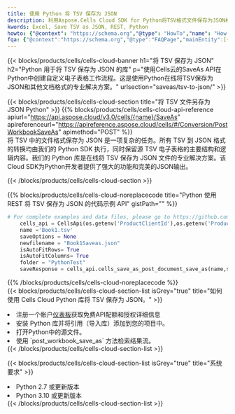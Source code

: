 ```yaml
---
title: 使用 Python 将 TSV 保存为 JSON
description: 利用Aspose.Cells Cloud SDK for Python将TSV格式文件保存为JSON格式文件。
kwords: Excel, Save TSV as JSON, REST, Python
howto: {"@context": "https://schema.org","@type": "HowTo","name": "How to save TSV as JSON using the Cells Cloud Python library.","description": "How to save TSV as JSON using the Cells Cloud Python library.","image": {"@type": "ImageObject"},"url": "/python/saveas/tsv-to-json/","step": [{ "@type": "HowToStep","name": "How to save TSV as JSON using the Cells Cloud Python library. step 1", "image": {"@type": "ImageObject",},"url": "/python/saveas/tsv-to-json/","text": "Register an account at <a href='https://dashboard.aspose.cloud/'>Dashboard</a> to get free API quota & authorization details",},{ "@type": "HowToStep","name": "How to save TSV as JSON using the Cells Cloud Python library. step 1", "image": {"@type": "ImageObject",},"url": "/python/saveas/tsv-to-json/","text": "Install Python library and add the reference (import the library) to your project.",},{ "@type": "HowToStep","name": "How to save TSV as JSON using the Cells Cloud Python library. step 1", "image": {"@type": "ImageObject",},"url": "/python/saveas/tsv-to-json/","text": "Open the source file in Python.",},{ "@type": "HowToStep","name": "How to save TSV as JSON using the Cells Cloud Python library. step 1", "image": {"@type": "ImageObject",},"url": "/python/saveas/tsv-to-json/","text": "Use the `post_workbook_save_as` method to retrieve the resulting stream.",}, ],"supply": {"@type": "HowToSupply","name": "document"},"tool": [{"@type": "HowToTool","name": "PyCharm, Visual Studio Code, Sublime, Eclipse"},{"@type": "HowToTool","name": "Aspose Cells"}],"totalTime": "PT6M"}
fqa: {"@context":"https://schema.org","@type":"FAQPage","mainEntity":[{"@type":"Question","name":"Why save file as other formats file in C# using REST API?","acceptedAnswer":{"@type":"Answer","text":"Documents are encoded in many ways, and some files may be incompatible with the software you use. To open and read such files, just save them as appropriate file formats.<br/><ol><li>Install .NET SDK and add the reference (import the library) to your project.</li><li>Open the source file in C# using REST API.</li><li>Call the PostWorkbookSaveAsRequest() method, passing an output filename with required extension.</li><li>Get the result of save as a separate file.</li></ol>"}},{"@type":"Question","name":"What file formats can I save as with your C# library?","acceptedAnswer":{"@type":"Answer","text":"We support a variety of file formats for conversion using .NET library, including XLSX, Excel, xls , PDF, CSV, HTML, Markdown, XML, PNG, JPG, TIFF, Json, TXT and many more."}},{"@type":"Question","name":"What is the maximum allowed file size for conversion using this .NET library?","acceptedAnswer":{"@type":"Answer","text":"There are no file size limits for format conversions using .NET library."}}]}
---
```

{{< blocks/products/cells/cells-cloud-banner h1="将 TSV 保存为 JSON" h2="Python 用于将 TSV 保存为 JSON 的库" p="使用Cells云的SaveAs API在Python中创建自定义电子表格工作流程。这是使用Python在线将TSV保存为JSON和其他文档格式的专业解决方案。" urlsection="saveas/tsv-to-json/" >}}

{{< blocks/products/cells/cells-cloud-section title="将 TSV 文件另存为 JSON Python" >}}
{{% blocks/products/cells/cells-cloud-api-reference apiurl="https://api.aspose.cloud/v3.0/cells/{name}/SaveAs" apireferenceurl="https://apireference.aspose.cloud/cells/#/Conversion/PostWorkbookSaveAs" apimethod="POST" %}}
<br/>
将 TSV 中的文件格式保存为 JSON 是一项复杂的任务。所有 TSV 到 JSON 格式的转换均由我们的 Python SDK 执行，同时保留源 TSV 电子表格的主要结构和逻辑内容。我们的 Python 库是在线将 TSV 保存为 JSON 文件的专业解决方案。该Cloud SDK为Python开发者提供了强大的功能和完美的JSON输出。

{{< /blocks/products/cells/cells-cloud-section >}}

{{% blocks/products/cells/cells-cloud-noreplacecode title="Python 使用 REST 将 TSV 保存为 JSON 的代码示例 API" gistPath="" %}}
  
```python
# For complete examples and data files, please go to https://github.com/aspose-cells-cloud/aspose-cells-cloud-python/
    cells_api = CellsApi(os.getenv('ProductClientId'),os.getenv('ProductClientSecret'))
    name ='Book1.tsv'    
    saveOptions = None
    newfilename = "Book1Saveas.json"
    isAutoFitRows= True
    isAutoFitColumns= True
    folder = "PythonTest"
    saveResponse = cells_api.cells_save_as_post_document_save_as(name,save_options=saveOptions, newfilename=(folder +'/' + newfilename),folder=folder)
```
  
{{% /blocks/products/cells/cells-cloud-noreplacecode %}}
<br/>
{{< blocks/products/cells/cells-cloud-section-list isGrey="true" title="如何使用 Cells Cloud Python 库将 TSV 保存为 JSON。" >}}
<li>注册一个帐户<a href="https://dashboard.aspose.cloud/">仪表板</a>获取免费API配额和授权详细信息</li>
<li>安装 Python 库并将引用（导入库）添加到您的项目中。</li>
<li>打开Python中的源文件。</li>
<li>使用 `post_workbook_save_as` 方法检索结果流。</li>
{{< /blocks/products/cells/cells-cloud-section-list >}}

{{< blocks/products/cells/cells-cloud-section-list isGrey="true" title="系统要求" >}}
<li>Python 2.7 或更新版本</li>
<li>Python 3.10 或更新版本</li>
{{< /blocks/products/cells/cells-cloud-section-list >}}
